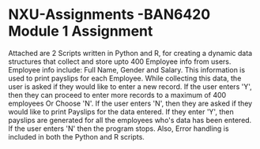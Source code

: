 # NXU-Assignments -BAN6420 Module 1 Assignment
Attached are 2 Scripts written in Python and R, for creating a dynamic data structures that collect and store upto 400 Employee info from users.
Employee info include: Full Name, Gender and Salary.
This information is used to print payslips for each Employee.
While collecting this data, the user is asked if they would like to enter a new record.
If the user enters 'Y', then they can proceed to enter more records to a maximum of 400 employees
Or Choose 'N'. If the user enters 'N', then they are asked if they would like to print Payslips for the data entered.
If they enter 'Y', then payslips are generated for all the employees who's data has been entered.
If the user enters 'N' then the program stops.
Also, Error handling is included in both the Python and R scripts.
